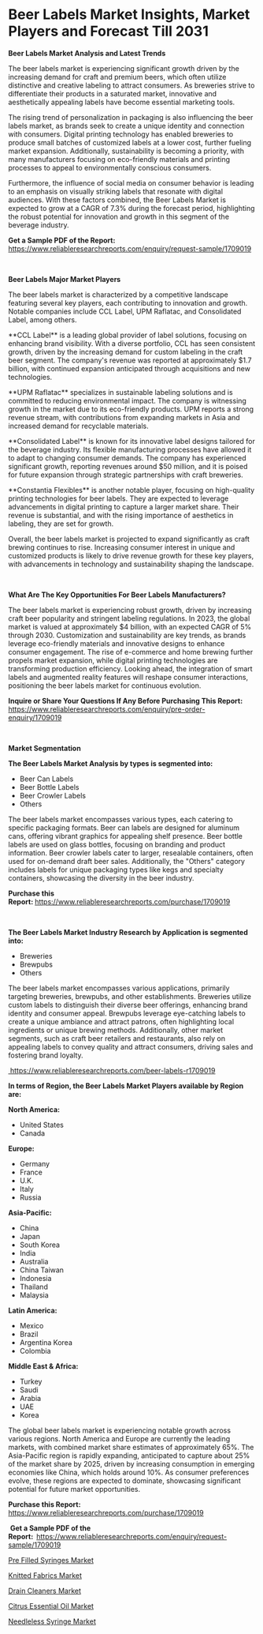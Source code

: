 <p><h1>Beer Labels Market Insights, Market Players and Forecast Till 2031</h1></p><p><strong>Beer Labels Market Analysis and Latest Trends</strong></p>
<p><p>The beer labels market is experiencing significant growth driven by the increasing demand for craft and premium beers, which often utilize distinctive and creative labeling to attract consumers. As breweries strive to differentiate their products in a saturated market, innovative and aesthetically appealing labels have become essential marketing tools.</p><p>The rising trend of personalization in packaging is also influencing the beer labels market, as brands seek to create a unique identity and connection with consumers. Digital printing technology has enabled breweries to produce small batches of customized labels at a lower cost, further fueling market expansion. Additionally, sustainability is becoming a priority, with many manufacturers focusing on eco-friendly materials and printing processes to appeal to environmentally conscious consumers.</p><p>Furthermore, the influence of social media on consumer behavior is leading to an emphasis on visually striking labels that resonate with digital audiences. With these factors combined, the Beer Labels Market is expected to grow at a CAGR of 7.3% during the forecast period, highlighting the robust potential for innovation and growth in this segment of the beverage industry.</p></p>
<p><strong>Get a Sample PDF of the Report:&nbsp;</strong> <a href="https://www.reliableresearchreports.com/enquiry/request-sample/1709019?utm_campaign=28&utm_medium=2&utm_source=Github&utm_content=ia&utm_term=07112024&utm_id=beer-labels">https://www.reliableresearchreports.com/enquiry/request-sample/1709019</a></p>
<p>&nbsp;</p>
<p><strong>Beer Labels Major Market Players</strong></p>
<p><p>The beer labels market is characterized by a competitive landscape featuring several key players, each contributing to innovation and growth. Notable companies include CCL Label, UPM Raflatac, and Consolidated Label, among others.</p><p>**CCL Label** is a leading global provider of label solutions, focusing on enhancing brand visibility. With a diverse portfolio, CCL has seen consistent growth, driven by the increasing demand for custom labeling in the craft beer segment. The company's revenue was reported at approximately $1.7 billion, with continued expansion anticipated through acquisitions and new technologies.</p><p>**UPM Raflatac** specializes in sustainable labeling solutions and is committed to reducing environmental impact. The company is witnessing growth in the market due to its eco-friendly products. UPM reports a strong revenue stream, with contributions from expanding markets in Asia and increased demand for recyclable materials.</p><p>**Consolidated Label** is known for its innovative label designs tailored for the beverage industry. Its flexible manufacturing processes have allowed it to adapt to changing consumer demands. The company has experienced significant growth, reporting revenues around $50 million, and it is poised for future expansion through strategic partnerships with craft breweries.</p><p>**Constantia Flexibles** is another notable player, focusing on high-quality printing technologies for beer labels. They are expected to leverage advancements in digital printing to capture a larger market share. Their revenue is substantial, and with the rising importance of aesthetics in labeling, they are set for growth.</p><p>Overall, the beer labels market is projected to expand significantly as craft brewing continues to rise. Increasing consumer interest in unique and customized products is likely to drive revenue growth for these key players, with advancements in technology and sustainability shaping the landscape.</p></p>
<p>&nbsp;</p>
<p><strong>What Are The Key Opportunities For Beer Labels Manufacturers?</strong></p>
<p><p>The beer labels market is experiencing robust growth, driven by increasing craft beer popularity and stringent labeling regulations. In 2023, the global market is valued at approximately $4 billion, with an expected CAGR of 5% through 2030. Customization and sustainability are key trends, as brands leverage eco-friendly materials and innovative designs to enhance consumer engagement. The rise of e-commerce and home brewing further propels market expansion, while digital printing technologies are transforming production efficiency. Looking ahead, the integration of smart labels and augmented reality features will reshape consumer interactions, positioning the beer labels market for continuous evolution.</p></p>
<p><strong>Inquire or Share Your Questions If Any Before Purchasing This Report:</strong> <a href="https://www.reliableresearchreports.com/enquiry/pre-order-enquiry/1709019?utm_campaign=28&utm_medium=2&utm_source=Github&utm_content=ia&utm_term=07112024&utm_id=beer-labels">https://www.reliableresearchreports.com/enquiry/pre-order-enquiry/1709019</a></p>
<p>&nbsp;</p>
<p><strong>Market Segmentation</strong></p>
<p><strong>The Beer Labels Market Analysis by types is segmented into:</strong></p>
<p><ul><li>Beer Can Labels</li><li>Beer Bottle Labels</li><li>Beer Crowler Labels</li><li>Others</li></ul></p>
<p><p>The beer labels market encompasses various types, each catering to specific packaging formats. Beer can labels are designed for aluminum cans, offering vibrant graphics for appealing shelf presence. Beer bottle labels are used on glass bottles, focusing on branding and product information. Beer crowler labels cater to larger, resealable containers, often used for on-demand draft beer sales. Additionally, the "Others" category includes labels for unique packaging types like kegs and specialty containers, showcasing the diversity in the beer industry.</p></p>
<p><strong>Purchase this Report:&nbsp;</strong><a href="https://www.reliableresearchreports.com/purchase/1709019?utm_campaign=28&utm_medium=2&utm_source=Github&utm_content=ia&utm_term=07112024&utm_id=beer-labels">https://www.reliableresearchreports.com/purchase/1709019</a></p>
<p>&nbsp;</p>
<p><strong>The Beer Labels Market Industry Research by Application is segmented into:</strong></p>
<p><ul><li>Breweries</li><li>Brewpubs</li><li>Others</li></ul></p>
<p><p>The beer labels market encompasses various applications, primarily targeting breweries, brewpubs, and other establishments. Breweries utilize custom labels to distinguish their diverse beer offerings, enhancing brand identity and consumer appeal. Brewpubs leverage eye-catching labels to create a unique ambiance and attract patrons, often highlighting local ingredients or unique brewing methods. Additionally, other market segments, such as craft beer retailers and restaurants, also rely on appealing labels to convey quality and attract consumers, driving sales and fostering brand loyalty.</p></p>
<p><a href="https://www.reliableresearchreports.com/beer-labels-r1709019?utm_campaign=28&utm_medium=2&utm_source=Github&utm_content=ia&utm_term=07112024&utm_id=beer-labels">&nbsp;https://www.reliableresearchreports.com/beer-labels-r1709019</a></p>
<p><strong>In terms of Region, the Beer Labels Market Players available by Region are:</strong></p>
<p>
    <p> <strong> North America: </strong>
        <ul>
            <li>United States</li>
            <li>Canada</li>
        </ul>
        </p> 
    <p> <strong> Europe: </strong>
        <ul>
            <li>Germany</li>
            <li>France</li>
            <li>U.K.</li>
            <li>Italy</li>
            <li>Russia</li>
        </ul>
        </p> 
    <p> <strong> Asia-Pacific: </strong>
        <ul>
            <li>China</li>
            <li>Japan</li>
            <li>South Korea</li>
            <li>India</li>
            <li>Australia</li>
            <li>China Taiwan</li>
            <li>Indonesia</li>
            <li>Thailand</li>
            <li>Malaysia</li>
        </ul>
        </p> 
    <p> <strong> Latin America: </strong>
        <ul>
            <li>Mexico</li>
            <li>Brazil</li>
            <li>Argentina Korea</li>
            <li>Colombia</li>
        </ul>
        </p> 
    <p> <strong> Middle East & Africa: </strong>
        <ul>
            <li>Turkey</li>
            <li>Saudi</li>
            <li>Arabia</li>
            <li>UAE</li>
            <li>Korea</li>
        </ul>
    </p>
    </p>
<p><p>The global beer labels market is experiencing notable growth across various regions. North America and Europe are currently the leading markets, with combined market share estimates of approximately 65%. The Asia-Pacific region is rapidly expanding, anticipated to capture about 25% of the market share by 2025, driven by increasing consumption in emerging economies like China, which holds around 10%. As consumer preferences evolve, these regions are expected to dominate, showcasing significant potential for future market opportunities.</p></p>
<p><strong>Purchase this Report: </strong><a href="https://www.reliableresearchreports.com/purchase/1709019?utm_campaign=28&utm_medium=2&utm_source=Github&utm_content=ia&utm_term=07112024&utm_id=beer-labels">https://www.reliableresearchreports.com/purchase/1709019</a></p>
<p>&nbsp;<strong>Get a Sample PDF of the Report:&nbsp;&nbsp;</strong><a href="https://www.reliableresearchreports.com/enquiry/request-sample/1709019?utm_campaign=28&utm_medium=2&utm_source=Github&utm_content=ia&utm_term=07112024&utm_id=beer-labels">https://www.reliableresearchreports.com/enquiry/request-sample/1709019</a></p>
<p><strong></strong></p>
<p><p><a href="https://issuu.com/reportprime-2/docs/pre-filled-syringes-market-size-203_2f4be6e69f028f?utm_campaign=28&utm_medium=2&utm_source=Github&utm_content=ia&utm_term=07112024&utm_id=beer-labels">Pre Filled Syringes Market</a></p><p><a href="https://github.com/LilianFaulkner65/Market-Research-Report-List-1/blob/main/knitted-fabrics-market.md?utm_campaign=28&utm_medium=2&utm_source=Github&utm_content=ia&utm_term=07112024&utm_id=beer-labels">Knitted Fabrics Market</a></p><p><a href="https://medium.com/@amparostb398/the-drain-cleaners-market-is-experiencing-higher-than-anticipated-demand-compared-to-46f758c27b90?utm_campaign=28&utm_medium=2&utm_source=Github&utm_content=ia&utm_term=07112024&utm_id=beer-labels">Drain Cleaners Market</a></p><p><a href="https://github.com/RuthLucas64/Market-Research-Report-List-1/blob/main/citrus-essential-oil-market.md?utm_campaign=28&utm_medium=2&utm_source=Github&utm_content=ia&utm_term=07112024&utm_id=beer-labels">Citrus Essential Oil Market</a></p><p><a href="https://issuu.com/reportprime-2/docs/needleless-syringe-market-size-2030_17aab9148301b7?utm_campaign=28&utm_medium=2&utm_source=Github&utm_content=ia&utm_term=07112024&utm_id=beer-labels">Needleless Syringe Market</a></p></p>